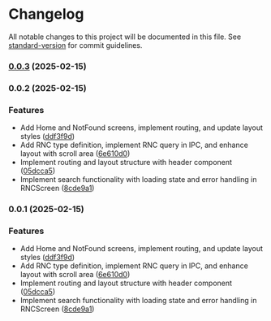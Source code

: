 # Changelog

All notable changes to this project will be documented in this file. See [standard-version](https://github.com/conventional-changelog/standard-version) for commit guidelines.

### [0.0.3](https://github.com/francids/project-cont/compare/v0.0.2...v0.0.3) (2025-02-15)

### 0.0.2 (2025-02-15)


### Features

* Add Home and NotFound screens, implement routing, and update layout styles ([ddf3f9d](https://github.com/francids/project-cont/commit/ddf3f9d85c31fc8746f991fbc9a6de5340e83665))
* Add RNC type definition, implement RNC query in IPC, and enhance layout with scroll area ([6e610d0](https://github.com/francids/project-cont/commit/6e610d0f5e8eb6d3a31a75303b0c1b6ba188a4a5))
* Implement routing and layout structure with header component ([05dcca5](https://github.com/francids/project-cont/commit/05dcca53aefcf4202f702578ad00fe9046509f5f))
* Implement search functionality with loading state and error handling in RNCScreen ([8cde9a1](https://github.com/francids/project-cont/commit/8cde9a167cb472e76229f03dfec209df0badb3bf))

### 0.0.1 (2025-02-15)


### Features

* Add Home and NotFound screens, implement routing, and update layout styles ([ddf3f9d](https://github.com/francids/project-cont/commit/ddf3f9d85c31fc8746f991fbc9a6de5340e83665))
* Add RNC type definition, implement RNC query in IPC, and enhance layout with scroll area ([6e610d0](https://github.com/francids/project-cont/commit/6e610d0f5e8eb6d3a31a75303b0c1b6ba188a4a5))
* Implement routing and layout structure with header component ([05dcca5](https://github.com/francids/project-cont/commit/05dcca53aefcf4202f702578ad00fe9046509f5f))
* Implement search functionality with loading state and error handling in RNCScreen ([8cde9a1](https://github.com/francids/project-cont/commit/8cde9a167cb472e76229f03dfec209df0badb3bf))
